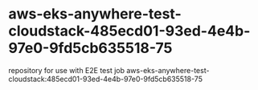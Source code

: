 # aws-eks-anywhere-test-cloudstack-485ecd01-93ed-4e4b-97e0-9fd5cb635518-75
repository for use with E2E test job aws-eks-anywhere-test-cloudstack:485ecd01-93ed-4e4b-97e0-9fd5cb635518-75

